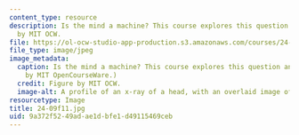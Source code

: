 ```yaml
---
content_type: resource
description: Is the mind a machine? This course explores this question and more. Figure
  by MIT OCW.
file: https://ol-ocw-studio-app-production.s3.amazonaws.com/courses/24-09-minds-and-machines-fall-2011/9a372f5249adae1dbfe1d49115469ceb_24-09f11.jpg
file_type: image/jpeg
image_metadata:
  caption: Is the mind a machine? This course explores this question and more. (Image
    by MIT OpenCourseWare.)
  credit: Figure by MIT OCW.
  image-alt: A profile of an x-ray of a head, with an overlaid image of cogs.
resourcetype: Image
title: 24-09f11.jpg
uid: 9a372f52-49ad-ae1d-bfe1-d49115469ceb
---
```

